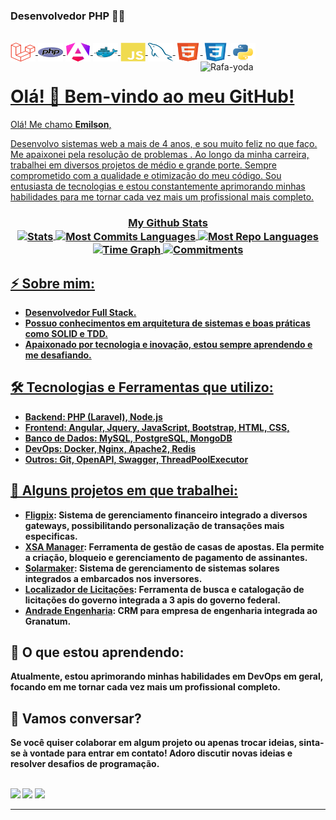 ### Desenvolvedor PHP 👨‍💻

 <div>
  <a href="https://github.com/emilsonsn">
</div>
 
 <div style="display: inline_block"> <br>  
 <img align="center" alt="Rafa-CSS" height="30" width="40" src="https://raw.githubusercontent.com/devicons/devicon/master/icons/laravel/laravel-original.svg">
  <img align="center" alt="Rafa-php" height="30" width="40" src="https://raw.githubusercontent.com/devicons/devicon/master/icons/php/php-original.svg">
  <img align="center" alt="Rafa-php" height="30" width="40" src="https://raw.githubusercontent.com/devicons/devicon/master/icons/angular/angular-original.svg">
  <img align="center" alt="Rafa-php" height="30" width="40" src="https://raw.githubusercontent.com/devicons/devicon/master/icons/docker/docker-original.svg">  
  <img align="center" alt="Rafa-Js" height="30" width="40" src="https://raw.githubusercontent.com/devicons/devicon/master/icons/javascript/javascript-plain.svg">
  <img align="center" alt="Rafa-MYSQL" height="30" width="40" src="https://raw.githubusercontent.com/devicons/devicon/master/icons/mysql/mysql-original.svg">
  <img align="center" alt="Rafa-HTML" height="30" width="40" src="https://raw.githubusercontent.com/devicons/devicon/master/icons/html5/html5-original.svg">
  <img align="center" alt="Rafa-CSS" height="30" width="40" src="https://raw.githubusercontent.com/devicons/devicon/master/icons/css3/css3-original.svg">
  <img align="right" alt="Rafa-yoda" src="https://cdn.discordapp.com/attachments/824316493490552856/893114418567737384/68747470733a2f2f6d65646961312e67697068792e636f6d2f6d656469612f63554147754c69456354427752666b4151712f.gif" width="200px">
  <img align="center" alt="Rafa-CSS" height="30" width="40" src="https://raw.githubusercontent.com/devicons/devicon/master/icons/python/python-original.svg">
 </div>
 <div>
<h1>Olá! 👋 Bem-vindo ao meu GitHub!</h1>

<p>Olá! Me chamo <strong>Emilson</strong>, 
 <p>
   Desenvolvo sistemas web a mais de 4 anos, e sou
   muito feliz no que faço. Me apaixonei pela resolução
   de problemas . Ao longo da minha carreira, trabalhei
   em diversos projetos de médio e grande porte. Sempre
   comprometido com a qualidade e otimização do meu
   código. Sou entusiasta de tecnologias e estou
   constantemente aprimorando minhas habilidades
   para me tornar cada vez mais um profissional mais
   completo.
 </p>

<h3 align="center"</h3>My Github Stats
<div align="center">
  <img align="center" src="http://github-profile-summary-cards.vercel.app/api/cards/stats?username=emilsonsn&theme=tokyonight" height="180em" alt="Stats"/>
  <img align="center" src="http://github-profile-summary-cards.vercel.app/api/cards/most-commit-language?username=emilsonsn&theme=tokyonight&exclude=html,CSS,Jupyter%20Notebook" height="180em" alt="Most Commits Languages"/>
  <img align="center" src="http://github-profile-summary-cards.vercel.app/api/cards/repos-per-language?username=emilsonsn&theme=tokyonight&exclude=html,CSS,Jupyter%20Notebook" height="180em" alt="Most Repo Languages"/>
  <img align="center" src="http://github-profile-summary-cards.vercel.app/api/cards/productive-time?username=emilsonsn&theme=tokyonight&utcOffset=5.30" height="180em" alt="Time Graph"/>
  <img align="center" src="http://github-profile-summary-cards.vercel.app/api/cards/profile-details?username=emilsonsn&theme=tokyonight" height="180em" alt="Commitments"/>
</div>

<h2>⚡ Sobre mim:</h2>
<ul>
  <li><strong>Desenvolvedor Full Stack.</li>
  <li>Possuo conhecimentos em <strong>arquitetura de sistemas</strong> e boas práticas como <strong>SOLID</strong> e <strong>TDD</strong>.</li>
  <li>Apaixonado por tecnologia e inovação, estou sempre aprendendo e me desafiando.</li>
</ul>

<h2>🛠️ Tecnologias e Ferramentas que utilizo:</h2>
<ul>
  <li><strong>Backend</strong>: PHP (Laravel), Node.js</li>
  <li><strong>Frontend</strong>: Angular, Jquery, JavaScript, Bootstrap, HTML, CSS,</li>
  <li><strong>Banco de Dados</strong>: MySQL, PostgreSQL, MongoDB</li>
  <li><strong>DevOps</strong>: Docker, Nginx, Apache2, Redis</li>
  <li><strong>Outros</strong>: Git, OpenAPI, Swagger, ThreadPoolExecutor</li>
</ul>

<h2>🚀 Alguns projetos em que trabalhei:</h2>
<ul>
  <li><a href="https://fligpix.com.br/"><strong>Fligpix</strong></a>: Sistema de gerenciamento financeiro integrado a diversos gateways, possibilitando personalização de transações mais especificas.</li>
 <li><a href="https://xsa-manager.officecom.app"><strong>XSA Manager</strong></a>: Ferramenta de gestão de casas de apostas. Ela permite a criação, bloqueio e gerenciamento de pagamento de assinantes.</li>
  <li><a href="https://solarmaker.com.br"><strong>Solarmaker</strong></a>: Sistema de gerenciamento de sistemas solares integrados a embarcados nos inversores.</li>
  <li><a href="https://app.localizadordeeditais.com.br"><strong>Localizador de Licitações</strong></a>: Ferramenta de busca e catalogação de licitações do governo integrada a 3 apis do governo federal.</li>
  <li><a href="http://app.andradeengenhariaeletrica.com.br/"><strong>Andrade Engenharia</strong></a>: CRM para empresa de engenharia integrada ao Granatum.</li>
 
</ul>

<h2>🌱 O que estou aprendendo:</h2>
<p>Atualmente, estou aprimorando minhas habilidades em <strong>DevOps</strong> em geral, focando em me tornar cada vez mais um profissional completo.</p>

<h2>💬 Vamos conversar?</h2>
<p>Se você quiser colaborar em algum projeto ou apenas trocar ideias, sinta-se à vontade para entrar em contato! Adoro discutir novas ideias e resolver desafios de programação.</p>

<br>
<div> 
  <a href="https://instagram.com/emilson.sn" target="_blank"><img src="https://img.shields.io/badge/-Instagram-%23E4405F?style=for-the-badge&logo=instagram&logoColor=white" target="_blank"></a>
  <a href = "mailto:emilsonsn2@gmail.com"><img src="https://img.shields.io/badge/-Gmail-%23333?style=for-the-badge&logo=gmail&logoColor=white" target="_blank"></a>
  <a href="https://www.linkedin.com/in/emilson-souza-8765201a4/" target="_blank"><img src="https://img.shields.io/badge/-LinkedIn-%230077B5?style=for-the-badge&logo=linkedin&logoColor=white" target="_blank"></a> 
 <br><hr>
  
</div>
